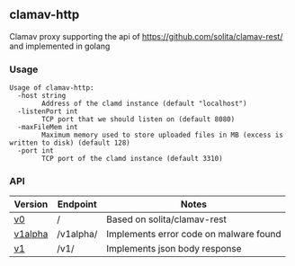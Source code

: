 ## clamav-http

Clamav proxy supporting the api of https://github.com/solita/clamav-rest/ and implemented in golang

### Usage

```
Usage of clamav-http:
  -host string
    	Address of the clamd instance (default "localhost")
  -listenPort int
    	TCP port that we should listen on (default 8080)
  -maxFileMem int
    	Maximum memory used to store uploaded files in MB (excess is written to disk) (default 128)
  -port int
    	TCP port of the clamd instance (default 3310)
```

### API

| Version | Endpoint | Notes |
|---|---|---|
|[v0](server/v0/README.md) | / | Based on solita/clamav-rest |
|[v1alpha](server/v1alpha/README.md) | /v1alpha/ | Implements error code on malware found |
|[v1](server/v1/README.md) | /v1/ | Implements json body response |